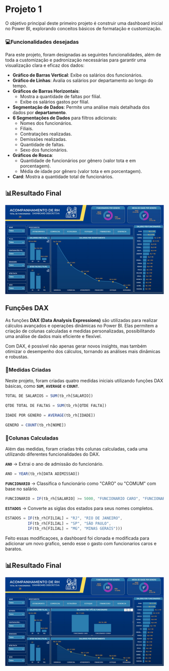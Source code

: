 # **Projeto 1**
O objetivo principal deste primeiro projeto é construir uma dashboard inicial no Power BI, explorando conceitos básicos de formatação e customização.

### 💻**Funcionalidades desejadas**
Para este projeto, foram designadas as seguintes funcionalidades, além de toda a customização e padronização necessárias para garantir uma visualização clara e eficaz dos dados:

- **Gráfico de Barras Vertical**: Exibe os salários dos funcionários.
- **Gráfico de Linhas**: Avalia os salários por departamento ao longo do tempo.
- **Gráficos de Barras Horizontais**:
  - Mostra a quantidade de faltas por filial.
  - Exibe os salários gastos por filial.
- **Segmentação de Dados**: Permite uma análise mais detalhada dos dados por **departamento**.
- **6 Segmentações de Dados** para filtros adicionais:
  - Nomes dos funcionários.
  - Filiais.
  - Contratações realizadas.
  - Demissões realizadas.
  - Quantidade de faltas.
  - Sexo dos funcionários.
- **Gráficos de Rosca**:
  - Quantidade de funcionários por gênero (valor tota e em porcentagem).
  - Média de idade por gênero (valor tota e em porcentagem).
- **Card**: Mostra a quantidade total de funcionários.
##  📊**Resultado Final**
![image](https://github.com/Dyest/AtividadesPowerBi/blob/main/Projeto-1/Images/dashboard.jpg)

## **Funções DAX**  

As funções **DAX (Data Analysis Expressions)** são utilizadas para realizar cálculos avançados e operações dinâmicas no Power BI. Elas permitem a criação de colunas calculadas e medidas personalizadas, possibilitando uma análise de dados mais eficiente e flexível.  

Com DAX, é possível não apenas gerar novos insights, mas também otimizar o desempenho dos cálculos, tornando as análises mais dinâmicas e robustas.  

### 📌**Medidas Criadas**  

Neste projeto, foram criadas quatro medidas iniciais utilizando funções DAX básicas, como **`SUM`**, **`AVERAGE`** e **`COUNT`**.  

```javascript
TOTAL DE SALARIOS = SUM(tb_rh[SALARIO]) 
```

```javascript
QTDE TOTAL DE FALTAS = SUM(tb_rh[QTDE FALTA]) 
```

```javascript
IDADE POR GENERO = AVERAGE(tb_rh[IDADE]) 
```

```javascript
GENERO = COUNT(tb_rh[NOME])
```

### 📌**Colunas Calculadas**  
Além das medidas, foram criadas três colunas calculadas, cada uma utilizando diferentes funcionalidades do DAX.

**`ANO`** → Extrai o ano de admissão do funcionário.
```javascript
ANO = YEAR(tb_rh[DATA ADIMISSAO]) 
```

**`FUNCIONARIO`** → Classifica o funcionário como "CARO" ou "COMUM" com base no salário.
```javascript
FUNCIONARIO = IF(tb_rh[SALARIO] >= 5000, "FUNCIONARIO CARO", "FUNCIONARIO COMUM")
```

**`ESTADOS`** → Converte as siglas dos estados para seus nomes completos.

```javascript
ESTADOS = IF(tb_rh[FILIAL] = "RJ", "RIO DE JANEIRO", 
          IF(tb_rh[FILIAL] = "SP", "SÂO PAULO",
          IF(tb_rh[FILIAL] = "MG", "MINAS GERAIS")))
```

Feito essas modificaçoes, a dashboard foi clonada e modificada para adicionar um novo grafico, sendo esse o gasto com funcionarios caros e baratos.

##  📊**Resultado Final**
![image](https://github.com/Dyest/AtividadesPowerBi/blob/main/Projeto-1/Images/dashboard_2.jpg)

